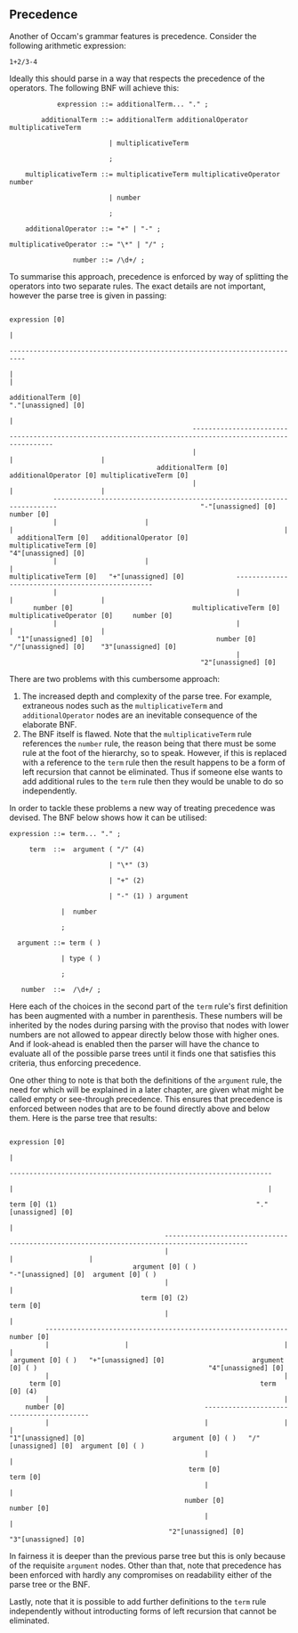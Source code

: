 ## Precedence

Another of Occam's grammar features is precedence.
Consider the following arithmetic expression:

```
1+2/3-4
```

Ideally this should parse in a way that respects the precedence of the operators. 
The following BNF will achieve this:

```
            expression ::= additionalTerm... "." ;

        additionalTerm ::= additionalTerm additionalOperator multiplicativeTerm

                         | multiplicativeTerm

                         ;

    multiplicativeTerm ::= multiplicativeTerm multiplicativeOperator number

                         | number

                         ;

    additionalOperator ::= "+" | "-" ;

multiplicativeOperator ::= "\*" | "/" ;

                number ::= /\d+/ ;
```

To summarise this approach, precedence is enforced by way of splitting the operators into two separate rules.
The exact details are not important, however the parse tree is given in passing:

```
                                                                                                                                expression [0]                                       
                                                                                                                                       |                                             
                                                                                                  --------------------------------------------------------------------------         
                                                                                                  |                                                                        |         
                                                                                         additionalTerm [0]                                                       "."[unassigned] [0]
                                                                                                  |                                                                                  
                                              ---------------------------------------------------------------------------------------------------------                              
                                              |                                                                                |                      |                              
                                     additionalTerm [0]                                                             additionalOperator [0] multiplicativeTerm [0]                    
                                              |                                                                                |                      |                              
           -----------------------------------------------------------------------                                    "-"[unassigned] [0]        number [0]                          
           |                      |                                              |                                                                    |                              
  additionalTerm [0]   additionalOperator [0]                         multiplicativeTerm [0]                                                 "4"[unassigned] [0]                     
           |                      |                                              |                                                                                                   
multiplicativeTerm [0]   "+"[unassigned] [0]             -------------------------------------------------                                                                           
           |                                             |                        |                      |                                                                           
      number [0]                              multiplicativeTerm [0] multiplicativeOperator [0]     number [0]                                                                       
           |                                             |                        |                      |                                                                           
  "1"[unassigned] [0]                               number [0]           "/"[unassigned] [0]    "3"[unassigned] [0]                                                                  
                                                         |                                                                                                                           
                                                "2"[unassigned] [0]                                                                                                                  
```

There are two problems with this cumbersome approach:

1. The increased depth and complexity of the parse tree. 
For example, extraneous nodes such as the `multiplicativeTerm` and `additionalOperator` nodes are an inevitable consequence of the elaborate BNF.
2. The BNF itself is flawed. 
Note that the `multiplicativeTerm` rule references the `number` rule, the reason being that there must be some rule at the foot of the hierarchy, so to speak. 
However, if this is replaced with a reference to the `term` rule then the result happens to be a form of left recursion that cannot be eliminated. 
Thus if someone else wants to add additional rules to the `term` rule then they would be unable to do so independently.

In order to tackle these problems a new way of treating precedence was devised.
The BNF below shows how it can be utilised:

```
expression ::= term... "." ;

     term  ::=  argument ( "/" (4)
                            
                         | "\*" (3)
                                            
                         | "+" (2)
               
                         | "-" (1) ) argument

             |  number

             ;
             
  argument ::= term ( ) 
  
             | type ( )
             
             ;
      
   number  ::=  /\d+/ ; 
```

Here each of the choices in the second part of the `term` rule's first definition has been augmented with a number in parenthesis.
These numbers will be inherited by the nodes during parsing with the proviso that nodes with lower numbers are not allowed to appear directly below those with higher ones.
And if look-ahead is enabled then the parser will have the chance to evaluate  all of the possible parse trees until it finds one that satisfies this criteria, thus enforcing precedence.

One other thing to note is that both the definitions of the `argument` rule, the need for which will be explained in a later chapter, are given what might be called empty or see-through precedence.
This ensures that precedence is enforced between nodes that are to be found directly above and below them.
Here is the parse tree that results:

```
                                                                                                              expression [0]                                   
                                                                                                                     |                                         
                                                                                    ------------------------------------------------------------------         
                                                                                    |                                                                |         
                                                                              term [0] (1)                                                  "."[unassigned] [0]
                                                                                    |                                                                          
                                       -------------------------------------------------------------------------------------------                             
                                       |                                                                     |                   |                             
                               argument [0] ( )                                                     "-"[unassigned] [0]  argument [0] ( )                      
                                       |                                                                                         |                             
                                 term [0] (2)                                                                                term [0]                          
                                       |                                                                                         |                             
         -------------------------------------------------------------                                                      number [0]                         
         |                   |                                       |                                                           |                             
 argument [0] ( )   "+"[unassigned] [0]                      argument [0] ( )                                           "4"[unassigned] [0]                    
         |                                                           |                                                                                         
     term [0]                                                  term [0] (4)                                                                                    
         |                                                           |                                                                                         
    number [0]                                   -----------------------------------------                                                                     
         |                                       |                   |                   |                                                                     
"1"[unassigned] [0]                      argument [0] ( )   "/"[unassigned] [0]  argument [0] ( )                                                              
                                                 |                                       |                                                                     
                                             term [0]                                term [0]                                                                  
                                                 |                                       |                                                                     
                                            number [0]                              number [0]                                                                 
                                                 |                                       |                                                                     
                                        "2"[unassigned] [0]                     "3"[unassigned] [0]                                                            
```

In fairness it is deeper than the previous parse tree but this is only because of the requisite `argument` nodes.
Other than that, note that precedence has been enforced with hardly any compromises on readability either of the parse tree or the BNF.

Lastly, note that it is possible to add further definitions to the `term` rule independently without introducting forms of left recursion that cannot be eliminated.
